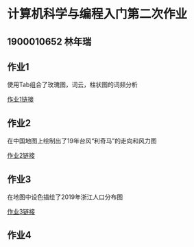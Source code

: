 # 计算机科学与编程入门第二次作业
## 1900010652 林年瑞

## 作业1
使用Tab组合了玫瑰图，词云，柱状图的词频分析

[作业1链接](https://alan757.github.io/%E4%BD%9C%E4%B8%9A1.html)
## 作业2
在中国地图上绘制出了19年台风“利奇马”的走向和风力图

[作业2链接](https://alan757.github.io/%E4%BD%9C%E4%B8%9A2.html)
## 作业3
在地图中设色描绘了2019年浙江人口分布图

[作业3链接]([作业2链接](https://alan757.github.io/%E4%BD%9C%E4%B8%9A2.html))
## 作业4
